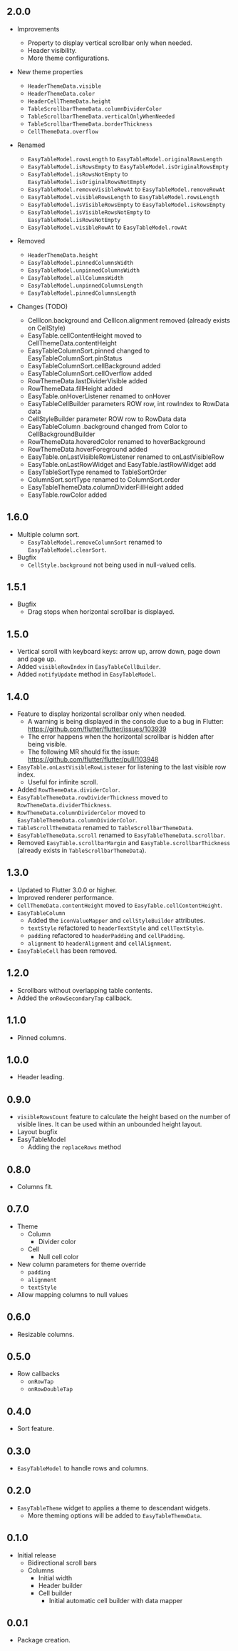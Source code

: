 ## 2.0.0

* Improvements
  * Property to display vertical scrollbar only when needed.
  * Header visibility.
  * More theme configurations.
* New theme properties
  * `HeaderThemeData.visible`
  * `HeaderThemeData.color`
  * `HeaderCellThemeData.height`
  * `TableScrollbarThemeData.columnDividerColor`
  * `TableScrollbarThemeData.verticalOnlyWhenNeeded`
  * `TableScrollbarThemeData.borderThickness`
  * `CellThemeData.overflow`
* Renamed
  * `EasyTableModel.rowsLength` to `EasyTableModel.originalRowsLength`
  * `EasyTableModel.isRowsEmpty` to `EasyTableModel.isOriginalRowsEmpty`
  * `EasyTableModel.isRowsNotEmpty` to `EasyTableModel.isOriginalRowsNotEmpty`
  * `EasyTableModel.removeVisibleRowAt` to `EasyTableModel.removeRowAt`
  * `EasyTableModel.visibleRowsLength` to `EasyTableModel.rowsLength`
  * `EasyTableModel.isVisibleRowsEmpty` to `EasyTableModel.isRowsEmpty`
  * `EasyTableModel.isVisibleRowsNotEmpty` to `EasyTableModel.isRowsNotEmpty`
  * `EasyTableModel.visibleRowAt` to `EasyTableModel.rowAt`
* Removed
  * `HeaderThemeData.height`  
  * `EasyTableModel.pinnedColumnsWidth`
  * `EasyTableModel.unpinnedColumnsWidth`
  * `EasyTableModel.allColumnsWidth`
  * `EasyTableModel.unpinnedColumnsLength`
  * `EasyTableModel.pinnedColumnsLength`

* Changes (TODO)
  * CellIcon.background and CellIcon.alignment removed (already exists on CellStyle)
  * EasyTable.cellContentHeight moved to CellThemeData.contentHeight
  * EasyTableColumnSort.pinned changed to EasyTableColumnSort.pinStatus
  * EasyTableColumnSort.cellBackground added
  * EasyTableColumnSort.cellOverflow added
  * RowThemeData.lastDividerVisible added
  * RowThemeData.fillHeight added
  * EasyTable.onHoverListener renamed to onHover
  * EasyTableCellBuilder parameters ROW row, int rowIndex to RowData<ROW> data
  * CellStyleBuilder parameter ROW row to RowData data
  * EasyTableColumn .background changed from Color to CellBackgroundBuilder<ROW>
  * RowThemeData.hoveredColor renamed to hoverBackground
  * RowThemeData.hoverForeground added
  * EasyTable.onLastVisibleRowListener renamed to onLastVisibleRow
  * EasyTable.onLastRowWidget and EasyTable.lastRowWidget add 
  * EasyTableSortType renamed to TableSortOrder
  * ColumnSort.sortType renamed to ColumnSort.order
  * EasyTableThemeData.columnDividerFillHeight added
  * EasyTable.rowColor added
  
## 1.6.0

* Multiple column sort.
  * `EasyTableModel.removeColumnSort` renamed to `EasyTableModel.clearSort`. 
* Bugfix
  * `CellStyle.background` not being used in null-valued cells.

## 1.5.1

* Bugfix
  * Drag stops when horizontal scrollbar is displayed.

## 1.5.0

* Vertical scroll with keyboard keys: arrow up, arrow down, page down and page up.
* Added `visibleRowIndex` in `EasyTableCellBuilder`.
* Added `notifyUpdate` method in `EasyTableModel`.

## 1.4.0

* Feature to display horizontal scrollbar only when needed.
  * A warning is being displayed in the console due to a bug in Flutter: https://github.com/flutter/flutter/issues/103939
  * The error happens when the horizontal scrollbar is hidden after being visible.
  * The following MR should fix the issue: https://github.com/flutter/flutter/pull/103948 
* `EasyTable.onLastVisibleRowListener` for listening to the last visible row index.
  * Useful for infinite scroll. 
* Added `RowThemeData.dividerColor`.
* `EasyTableThemeData.rowDividerThickness` moved to `RowThemeData.dividerThickness`.
* `RowThemeData.columnDividerColor` moved to `EasyTableThemeData.columnDividerColor`.
* `TableScrollThemeData` renamed to `TableScrollbarThemeData`.
* `EasyTableThemeData.scroll` renamed to `EasyTableThemeData.scrollbar`.
* Removed `EasyTable.scrollbarMargin` and `EasyTable.scrollbarThickness` (already exists in `TableScrollbarThemeData`).

## 1.3.0

* Updated to Flutter 3.0.0 or higher.
* Improved renderer performance.
* `CellThemeData.contentHeight` moved to `EasyTable.cellContentHeight`.
* `EasyTableColumn`
  * Added the `iconValueMapper` and `cellStyleBuilder` attributes.
  * `textStyle` refactored to `headerTextStyle` and `cellTextStyle`.
  * `padding` refactored to `headerPadding` and `cellPadding`.
  * `alignment` to `headerAlignment` and `cellAlignment`.
* `EasyTableCell` has been removed.

## 1.2.0

* Scrollbars without overlapping table contents.
* Added the `onRowSecondaryTap` callback.

## 1.1.0

* Pinned columns.

## 1.0.0

* Header leading.

## 0.9.0

* `visibleRowsCount` feature to calculate the height based on the number of visible lines. It can be used within an unbounded height layout.
* Layout bugfix
* EasyTableModel
  * Adding the `replaceRows` method

## 0.8.0

* Columns fit.

## 0.7.0

* Theme
  * Column
    * Divider color
  * Cell
    * Null cell color
* New column parameters for theme override
  * `padding`
  * `alignment`
  * `textStyle`
* Allow mapping columns to null values

## 0.6.0

* Resizable columns.

## 0.5.0

* Row callbacks
  * `onRowTap`
  * `onRowDoubleTap`

## 0.4.0

* Sort feature.

## 0.3.0

* `EasyTableModel` to handle rows and columns.

## 0.2.0

* `EasyTableTheme` widget to applies a theme to descendant widgets.
  * More theming options will be added to `EasyTableThemeData`.

## 0.1.0

* Initial release
  * Bidirectional scroll bars
  * Columns
    * Initial width
    * Header builder
    * Cell builder
      * Initial automatic cell builder with data mapper

## 0.0.1

* Package creation.